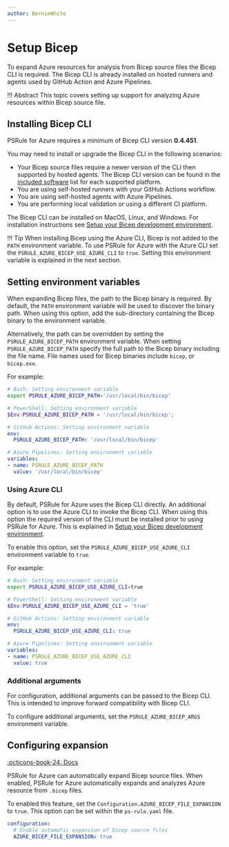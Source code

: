 ```yaml
---
author: BernieWhite
---
```


# Setup Bicep

To expand Azure resources for analysis from Bicep source files the Bicep CLI is required.
The Bicep CLI is already installed on hosted runners and agents used by GitHub Action and Azure Pipelines.

!!! Abstract
    This topic covers setting up support for analyzing Azure resources within Bicep source file.

## Installing Bicep CLI

PSRule for Azure requires a minimum of Bicep CLI version **0.4.451**.

You may need to install or upgrade the Bicep CLI in the following scenarios:

- Your Bicep source files require a newer version of the CLI then supported by hosted agents.
  The Bicep CLI version can be found in the [included software][1] list for each supported platform.
- You are using self-hosted runners with your GitHub Actions workflow.
- You are using self-hosted agents with Azure Pipelines.
- You are performing local validation or using a different CI platform.

The Bicep CLI can be installed on MacOS, Linux, and Windows.
For installation instructions see [Setup your Bicep development environment][2].

  [1]: https://github.com/actions/virtual-environments
  [2]: https://docs.microsoft.com/azure/azure-resource-manager/bicep/install

!!! Tip
    When installing Bicep using the Azure CLI, Bicep is not added to the `PATH` environment variable.
    To use PSRule for Azure with the Azure CLI set the `PSRULE_AZURE_BICEP_USE_AZURE_CLI` to `true`.
    Setting this environment variable is explained in the next section.

## Setting environment variables

When expanding Bicep files, the path to the Bicep binary is required.
By default, the `PATH` environment variable will be used to discover the binary path.
When using this option, add the sub-directory containing the Bicep binary to the environment variable.

Alternatively, the path can be overridden by setting the `PSRULE_AZURE_BICEP_PATH` environment variable.
When setting `PSRULE_AZURE_BICEP_PATH` specify the full path to the Bicep binary including the file name.
File names used for Bicep binaries include `bicep`, or `bicep.exe`.

For example:

```bash
# Bash: Setting environment variable
export PSRULE_AZURE_BICEP_PATH='/usr/local/bin/bicep'
```

```powershell
# PowerShell: Setting environment variable
$Env:PSRULE_AZURE_BICEP_PATH = '/usr/local/bin/bicep';
```

```yaml
# GitHub Actions: Setting environment variable
env:
  PSRULE_AZURE_BICEP_PATH: '/usr/local/bin/bicep'
```

```yaml
# Azure Pipelines: Setting environment variable
variables:
- name: PSRULE_AZURE_BICEP_PATH
  value: '/usr/local/bin/bicep'
```

### Using Azure CLI

By default, PSRule for Azure uses the Bicep CLI directly.
An additional option is to use the Azure CLI to invoke the Bicep CLI.
When using this option the required version of the CLI must be installed prior to using PSRule for Azure.
This is explained in [Setup your Bicep development environment][3].

To enable this option, set the `PSRULE_AZURE_BICEP_USE_AZURE_CLI` environment variable to `true`.

For example:

```bash
# Bash: Setting environment variable
export PSRULE_AZURE_BICEP_USE_AZURE_CLI=true
```

```powershell
# PowerShell: Setting environment variable
$Env:PSRULE_AZURE_BICEP_USE_AZURE_CLI = 'true'
```

```yaml
# GitHub Actions: Setting environment variable
env:
  PSRULE_AZURE_BICEP_USE_AZURE_CLI: true
```

```yaml
# Azure Pipelines: Setting environment variable
variables:
- name: PSRULE_AZURE_BICEP_USE_AZURE_CLI
  value: true
```

  [3]: https://docs.microsoft.com/azure/azure-resource-manager/bicep/install#azure-cli

### Additional arguments

For configuration, additional arguments can be passed to the Bicep CLI.
This is intended to improve forward compatibility with Bicep CLI.

To configure additional arguments, set the `PSRULE_AZURE_BICEP_ARGS` environment variable.

## Configuring expansion

[:octicons-book-24: Docs][4]

PSRule for Azure can automatically expand Bicep source files.
When enabled, PSRule for Azure automatically expands and analyzes Azure resource from `.bicep` files.

To enabled this feature, set the `Configuration.AZURE_BICEP_FILE_EXPANSION` to `true`.
This option can be set within the `ps-rule.yaml` file.

```yaml
configuration:
  # Enable automatic expansion of bicep source files
  AZURE_BICEP_FILE_EXPANSION: true
```

  [4]: configuring-expansion.md#bicepsourceexpansion
